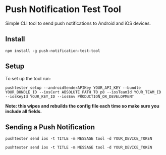 # Push Notification Test Tool

Simple CLI tool to send push notifications to Android and iOS devices.

## Install

`npm install -g push-notification-test-tool`

## Setup

To set up the tool run:
```
pushtester setup --androidSenderAPIKey YOUR_API_KEY --bundle YOUR_BUNDLE_ID --iosCert ABSOLUTE_PATH_TO_p8 --iosTeamId YOUR_TEAM_ID --iosKeyId YOUR_KEY_ID --iosEnv PRODUCTION_OR_DEVELOPMENT
```
**Note: this wipes and rebuilds the config file each time so make sure you include all fields.**

## Sending a Push Notification

```
pushtester send ios -t TITLE -m MESSAGE tool -d YOUR_DEVICE_TOKEN
```

```
pushtester send ios -t TITLE -m MESSAGE tool -d YOUR_DEVICE_TOKEN
```
